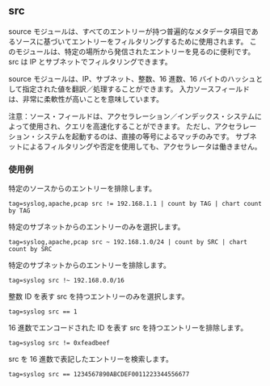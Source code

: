 ## src

source モジュールは、すべてのエントリーが持つ普遍的なメタデータ項目であるソースに基づいてエントリーをフィルタリングするために使用されます。 このモジュールは、特定の場所から発信されたエントリーを見るのに便利です。 src は IP とサブネットでフィルタリングできます。

source モジュールは、IP、サブネット、整数、16 進数、16 バイトのハッシュとして指定された値を翻訳／処理することができます。 入力ソースフィールドは、非常に柔軟性が高いことを意味しています。

注意：ソース・フィールドは、アクセラレーション／インデックス・システムによって使用され、クエリを高速化することができます。 ただし、アクセラレーション・システムを起動するのは、直接の等号によるマッチのみです。 サブネットによるフィルタリングや否定を使用しても、アクセラレータは働きません。

### 使用例

特定のソースからのエントリーを排除します。

```
tag=syslog,apache,pcap src != 192.168.1.1 | count by TAG | chart count by TAG
```

特定のサブネットからのエントリーのみを選択します。

```
tag=syslog,apache,pcap src ~ 192.168.1.0/24 | count by SRC | chart count by SRC
```

特定のサブネットからのエントリーを排除します。

```
tag=syslog src !~ 192.168.0.0/16
```

整数 ID を表す src を持つエントリーのみを選択します。

```
tag=syslog src == 1
```

16 進数でエンコードされた ID を表す src を持つエントリーを排除します。

```
tag=syslog src != 0xfeadbeef
```

src を 16 進数で表記したエントリーを検索します。

```
tag=syslog src == 1234567890ABCDEF0011223344556677
```

